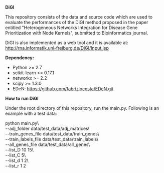 **DiGI**

This repository consists of the data and source code which are used to evaluate the performances of the DiGI method proposed in the paper entitled "Heterogeneous Networks Integration for Disease Gene Prioritization with Node Kernels", submitted to Bioinformatics journal. 

DiGI is also implemented as a web tool and it is available at: http://rna.informatik.uni-freiburg.de/DiGI/Input.jsp

**Dependency:**
- Python >= 2.7
- scikit-learn >= 0.17.1
- networkx >= 2.2
- scipy >= 1.3.0
- EDeN: https://github.com/fabriziocosta/EDeN.git

**How to run DiGI**

Under the root directory of this repository, run the main.py. Following is an example with a test data:

python main.py\  
--adj_folder data/test_data/adj_matrices\\  
--train_genes_file data/test_data/train_genes\\  
--train_labels_file data/test_data/train_labels\\  
--all_genes_file data/test_data/all_genes\\  
--list_D 10 15\\  
--list_C 5\\  
--list_d 1 2\\  
--list_r 1 2


